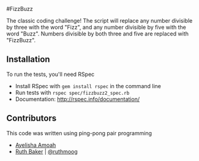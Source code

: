 #FizzBuzz

The classic coding challenge!  The script will replace any number divisible by three with the word "Fizz", and any number divisible by five with the word "Buzz".  Numbers divisible by both three and five are replaced with "FizzBuzz".

## Installation

To run the tests, you'll need RSpec

- Install RSpec with `gem install rspec` in the command line
- Run tests with `rspec spec/fizzbuzz2_spec.rb`
- Documentation: http://rspec.info/documentation/

## Contributors

This code was written using ping-pong pair programming

- [Ayelisha Amoah](https://github.com/ayelishaamoah)
- [Ruth Baker](https://github.com/ruthmoog) | [@ruthmoog](https://twitter.com/ruthmoog)